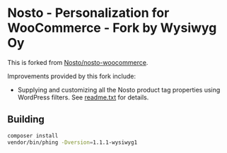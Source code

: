 Nosto - Personalization for WooCommerce - Fork by Wysiwyg Oy
============================================================

This is forked from [Nosto/nosto-woocommerce](https://github.com/Nosto/nosto-woocommerce).

Improvements provided by this fork include:
*  Supplying and customizing all the Nosto product tag properties using WordPress filters.
   See [readme.txt](readme.txt) for details.

Building
--------
```bash
composer install
vendor/bin/phing -Dversion=1.1.1-wysiwyg1
```
